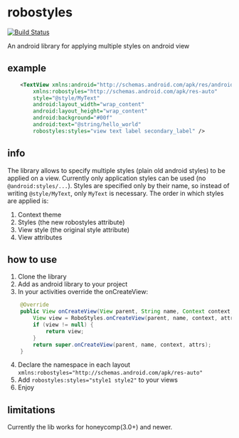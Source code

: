 robostyles
==========
[![Build Status](https://travis-ci.org/groupsky/robostyles.png?branch=master)](https://travis-ci.org/groupsky/robostyles)

An android library for applying multiple styles on android view

example
-------
```xml
    <TextView xmlns:android="http://schemas.android.com/apk/res/android"
        xmlns:robostyles="http://schemas.android.com/apk/res-auto"
        style="@style/MyText"
        android:layout_width="wrap_content"
        android:layout_height="wrap_content"
        android:background="#00f"
        android:text="@string/hello_world"
        robostyles:styles="view text label secondary_label" />
```


info
----
The library allows to specify multiple styles (plain old android styles) to be applied on a view. Currently only application styles can be used (no ```@android:styles/...```).
Styles are specified only by their name, so instead of writing ```@style/MyText```, only ```MyText``` is necessary. The order in which styles are applied is:
 1. Context theme
 2. Styles (the new robostyles attribute)
 3. View style (the original style attribute)
 4. View attributes


how to use
----------
 1. Clone the library
 2. Add as android library to your project
 3. In your activities override the onCreateView:
```java
	@Override
	public View onCreateView(View parent, String name, Context context, AttributeSet attrs) {
		View view = RoboStyles.onCreateView(parent, name, context, attrs);
		if (view != null) {
			return view;
		}
		return super.onCreateView(parent, name, context, attrs);
	}
```

 4. Declare the namespace in each layout ```xmlns:robostyles="http://schemas.android.com/apk/res-auto"```
 5. Add ```robostyles:styles="style1 style2"``` to your views
 6. Enjoy


limitations
-----------
Currently the lib works for honeycomp(3.0+) and newer.


